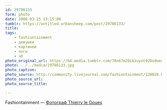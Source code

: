 ```yaml
---
id: 29786133
form: photo
date: 2008-03-25 13:15:00
tumblr: https://untitled.urbansheep.com/post/29786133/
title:
tags:
    - fashiontainment
    - девушки
    - картинки
    - ноги
    - чб
photo_original_url: https://64.media.tumblr.com/78n67m26L6zuyot92DodweqA_1280.jpg
photo: ../../media/29786133.jpg
photo_caption:
photo_source: http://community.livejournal.com/fashiontainment/128828.html
photo_source_url:
photo_source_title:

---
```


<p>Fashiontainment — <a href="http://community.livejournal.com/fashiontainment/128828.html">Фотограф Thierry le Goues</a></p>
